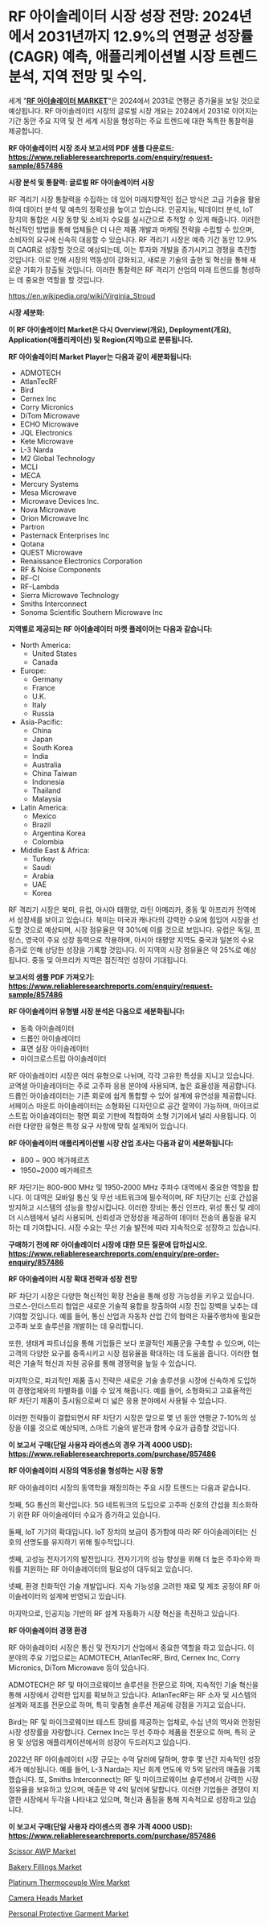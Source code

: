 <p><h1>RF 아이솔레이터 시장 성장 전망: 2024년에서 2031년까지 12.9%의 연평균 성장률(CAGR) 예측, 애플리케이션별 시장 트렌드 분석, 지역 전망 및 수익.</h1></p><p>세계 "<strong><a href="https://www.reliableresearchreports.com/rf-isolators-r857486?utm_campaign=106&utm_medium=8&utm_source=Github&utm_content=ia&utm_term=30102024&utm_id=rf-isolators">RF 아이솔레이터 MARKET</a></strong>"은 2024에서 2031로 연평균 증가율을 보일 것으로 예상됩니다. RF 아이솔레이터 시장의 글로벌 시장 개요는 2024에서 2031로 이어지는 기간 동안 주요 지역 및 전 세계 시장을 형성하는 주요 트렌드에 대한 독특한 통찰력을 제공합니다.</p>
<p><strong>RF 아이솔레이터 시장 조사 보고서의 PDF 샘플 다운로드: <a href="https://www.reliableresearchreports.com/enquiry/request-sample/857486?utm_campaign=106&utm_medium=8&utm_source=Github&utm_content=ia&utm_term=30102024&utm_id=rf-isolators">https://www.reliableresearchreports.com/enquiry/request-sample/857486</a></strong></p>
<p><strong>시장 분석 및 통찰력: 글로벌 RF 아이솔레이터 시장</strong></p>
<p><p>RF 격리기 시장 통찰력을 수집하는 데 있어 미래지향적인 접근 방식은 고급 기술을 활용하여 데이터 분석 및 예측의 정확성을 높이고 있습니다. 인공지능, 빅데이터 분석, IoT 장치의 통합은 시장 동향 및 소비자 수요를 실시간으로 추적할 수 있게 해줍니다. 이러한 혁신적인 방법을 통해 업체들은 더 나은 제품 개발과 마케팅 전략을 수립할 수 있으며, 소비자의 요구에 신속히 대응할 수 있습니다. RF 격리기 시장은 예측 기간 동안 12.9%의 CAGR로 성장할 것으로 예상되는데, 이는 투자와 개발을 증가시키고 경쟁을 촉진할 것입니다. 이로 인해 시장의 역동성이 강화되고, 새로운 기술의 출현 및 혁신을 통해 새로운 기회가 창출될 것입니다. 이러한 통찰력은 RF 격리기 산업의 미래 트렌드를 형성하는 데 중요한 역할을 할 것입니다.</p></p>
<p><a href="%7CAUTHORITHY_DOMAIN_URL%7C?utm_campaign=106&utm_medium=8&utm_source=Github&utm_content=ia&utm_term=30102024&utm_id=rf-isolators">https://en.wikipedia.org/wiki/Virginia_Stroud</a></p>
<p><strong>시장 세분화:</strong></p>
<p><strong>이 RF 아이솔레이터 Market은 다시 Overview(개요), Deployment(개요), Application(애플리케이션) 및 Region(지역)으로 분류됩니다.</strong></p>
<p><strong>RF 아이솔레이터 Market Player는 다음과 같이 세분화됩니다:</strong></p>
<p><ul><li>ADMOTECH</li><li>AtlanTecRF</li><li>Bird</li><li>Cernex Inc</li><li>Corry Micronics</li><li>DiTom Microwave</li><li>ECHO Microwave</li><li>JQL Electronics</li><li>Kete Microwave</li><li>L-3 Narda</li><li>M2 Global Technology</li><li>MCLI</li><li>MECA</li><li>Mercury Systems</li><li>Mesa Microwave</li><li>Microwave Devices Inc.</li><li>Nova Microwave</li><li>Orion Microwave Inc</li><li>Partron</li><li>Pasternack Enterprises Inc</li><li>Qotana</li><li>QUEST Microwave</li><li>Renaissance Electronics Corporation</li><li>RF & Noise Components</li><li>RF-CI</li><li>RF-Lambda</li><li>Sierra Microwave Technology</li><li>Smiths Interconnect</li><li>Sonoma Scientific
    Southern Microwave Inc</li></ul></p>
<p><strong>지역별로 제공되는 RF 아이솔레이터 마켓 플레이어는 다음과 같습니다:</strong></p>
<p><ul>
    <li>
        North America:
        <ul>
            <li>United States</li>
            <li>Canada</li>
        </ul>
    </li>
    <li>
        Europe:
        <ul>
            <li>Germany</li>
            <li>France</li>
            <li>U.K.</li>
            <li>Italy</li>
            <li>Russia</li>
        </ul>
    </li>
    <li>
        Asia-Pacific:
        <ul>
            <li>China</li>
            <li>Japan</li>
            <li>South Korea</li>
            <li>India</li>
            <li>Australia</li>
            <li>China Taiwan</li>
            <li>Indonesia</li>
            <li>Thailand</li>
            <li>Malaysia</li>
        </ul>
    </li>
    <li>
        Latin America:
        <ul>
            <li>Mexico</li>
            <li>Brazil</li>
            <li>Argentina Korea</li>
            <li>Colombia</li>
        </ul>
    </li>
    <li>
        Middle East & Africa:
        <ul>
            <li>Turkey</li>
            <li>Saudi</li>
            <li>Arabia</li>
            <li>UAE</li>
            <li>Korea</li>
        </ul>
    </li>
    </ul></p>
<p><p>RF 격리기 시장은 북미, 유럽, 아시아 태평양, 라틴 아메리카, 중동 및 아프리카 전역에서 성장세를 보이고 있습니다. 북미는 미국과 캐나다의 강력한 수요에 힘입어 시장을 선도할 것으로 예상되며, 시장 점유율은 약 30%에 이를 것으로 보입니다. 유럽은 독일, 프랑스, 영국이 주요 성장 동력으로 작용하며, 아시아 태평양 지역도 중국과 일본의 수요 증가로 인해 상당한 성장을 기록할 것입니다. 이 지역의 시장 점유율은 약 25%로 예상됩니다. 중동 및 아프리카 지역은 점진적인 성장이 기대됩니다.</p></p>
<p><strong>보고서의 샘플 PDF 가져오기: <a href="https://www.reliableresearchreports.com/enquiry/request-sample/857486?utm_campaign=106&utm_medium=8&utm_source=Github&utm_content=ia&utm_term=30102024&utm_id=rf-isolators">https://www.reliableresearchreports.com/enquiry/request-sample/857486</a></strong></p>
<p><strong>RF 아이솔레이터 유형별 시장 분석은 다음으로 세분화됩니다:</strong></p>
<p><ul><li>동축 아이솔레이터</li><li>드롭인 아이솔레이터</li><li>표면 실장 아이솔레이터</li><li>마이크로스트립 아이솔레이터</li></ul></p>
<p><p>RF 아이솔레이터 시장은 여러 유형으로 나뉘며, 각각 고유한 특성을 지니고 있습니다. 코액셜 아이솔레이터는 주로 고주파 응용 분야에 사용되며, 높은 효율성을 제공합니다. 드롭인 아이솔레이터는 기존 회로에 쉽게 통합할 수 있어 설계에 유연성을 제공합니다. 서페이스 마운트 아이솔레이터는 소형화된 디자인으로 공간 절약이 가능하며, 마이크로스트립 아이솔레이터는 평면 회로 기판에 적합하여 소형 기기에서 널리 사용됩니다. 이러한 다양한 유형은 특정 요구 사항에 맞춰 설계되어 있습니다.</p></p>
<p><strong>RF 아이솔레이터 애플리케이션별 시장 산업 조사는 다음과 같이 세분화됩니다:</strong></p>
<p><ul><li>800 ~ 900 메가헤르츠</li><li>1950~2000 메가헤르츠</li></ul></p>
<p><p>RF 차단기는 800-900 MHz 및 1950-2000 MHz 주파수 대역에서 중요한 역할을 합니다. 이 대역은 모바일 통신 및 무선 네트워크에 필수적이며, RF 차단기는 신호 간섭을 방지하고 시스템의 성능을 향상시킵니다. 이러한 장비는 통신 인프라, 위성 통신 및 레이더 시스템에서 널리 사용되며, 신뢰성과 안정성을 제공하여 데이터 전송의 품질을 유지하는 데 기여합니다. 시장 수요는 무선 기술 발전에 따라 지속적으로 성장하고 있습니다.</p></p>
<p><strong>구매하기 전에 RF 아이솔레이터 시장에 대한 모든 질문에 답하십시오. <a href="https://www.reliableresearchreports.com/enquiry/pre-order-enquiry/857486?utm_campaign=106&utm_medium=8&utm_source=Github&utm_content=ia&utm_term=30102024&utm_id=rf-isolators">https://www.reliableresearchreports.com/enquiry/pre-order-enquiry/857486</a></strong></p>
<p><strong>RF 아이솔레이터 시장 확대 전략과 성장 전망</strong></p>
<p><p>RF 차단기 시장은 다양한 혁신적인 확장 전술을 통해 성장 가능성을 키우고 있습니다. 크로스-인더스트리 협업은 새로운 기술적 융합을 창출하여 시장 진입 장벽을 낮추는 데 기여할 것입니다. 예를 들어, 통신 산업과 자동차 산업 간의 협력은 자율주행차에 필요한 고주파 보호 솔루션을 개발하는 데 유리합니다.</p><p>또한, 생태계 파트너십을 통해 기업들은 보다 포괄적인 제품군을 구축할 수 있으며, 이는 고객의 다양한 요구를 충족시키고 시장 점유율을 확대하는 데 도움을 줍니다. 이러한 협력은 기술적 혁신과 자원 공유를 통해 경쟁력을 높일 수 있습니다.</p><p>마지막으로, 파괴적인 제품 출시 전략은 새로운 기술 솔루션을 시장에 신속하게 도입하여 경쟁업체와의 차별화를 이룰 수 있게 해줍니다. 예를 들어, 소형화되고 고효율적인 RF 차단기 제품이 출시됨으로써 더 넓은 응용 분야에서 사용될 수 있습니다.</p><p>이러한 전략들이 결합되면서 RF 차단기 시장은 앞으로 몇 년 동안 연평균 7-10%의 성장을 이룰 것으로 예상되며, 스마트 기술의 발전과 함께 수요가 급증할 것입니다.</p></p>
<p><strong>이 보고서 구매(단일 사용자 라이센스의 경우 가격 4000 USD): <a href="https://www.reliableresearchreports.com/purchase/857486?utm_campaign=106&utm_medium=8&utm_source=Github&utm_content=ia&utm_term=30102024&utm_id=rf-isolators">https://www.reliableresearchreports.com/purchase/857486</a></strong></p>
<p><strong>RF 아이솔레이터 시장의 역동성을 형성하는 시장 동향</strong></p>
<p><p>RF 아이솔레이터 시장의 동역학을 재정의하는 주요 시장 트렌드는 다음과 같습니다. </p><p>첫째, 5G 통신의 확산입니다. 5G 네트워크의 도입으로 고주파 신호의 간섭을 최소화하기 위한 RF 아이솔레이터 수요가 증가하고 있습니다. </p><p>둘째, IoT 기기의 확대입니다. IoT 장치의 보급이 증가함에 따라 RF 아이솔레이터는 신호의 선명도를 유지하기 위해 필수적입니다. </p><p>셋째, 고성능 전자기기의 발전입니다. 전자기기의 성능 향상을 위해 더 높은 주파수와 파워를 지원하는 RF 아이솔레이터의 필요성이 대두되고 있습니다. </p><p>넷째, 환경 친화적인 기술 개발입니다. 지속 가능성을 고려한 재료 및 제조 공정이 RF 아이솔레이터의 설계에 반영되고 있습니다. </p><p>마지막으로, 인공지능 기반의 RF 설계 자동화가 시장 혁신을 촉진하고 있습니다.</p></p>
<p><strong>RF 아이솔레이터 경쟁 환경</strong></p>
<p><p>RF 아이솔레이터 시장은 통신 및 전자기기 산업에서 중요한 역할을 하고 있습니다. 이 분야의 주요 기업으로는 ADMOTECH, AtlanTecRF, Bird, Cernex Inc, Corry Micronics, DiTom Microwave 등이 있습니다. </p><p>ADMOTECH은 RF 및 마이크로웨이브 솔루션을 전문으로 하며, 지속적인 기술 혁신을 통해 시장에서 강력한 입지를 확보하고 있습니다. AtlanTecRF는 RF 소자 및 시스템의 설계와 제조를 전문으로 하며, 특히 맞춤형 솔루션 제공에 강점을 가지고 있습니다. </p><p>Bird는 RF 및 마이크로웨이브 테스트 장비를 제공하는 업체로, 수십 년의 역사와 안정된 시장 성장률을 자랑합니다. Cernex Inc는 무선 주파수 제품을 전문으로 하며, 특히 군용 및 상업용 애플리케이션에서의 성장이 두드러지고 있습니다. </p><p>2022년 RF 아이솔레이터 시장 규모는 수억 달러에 달하며, 향후 몇 년간 지속적인 성장세가 예상됩니다. 예를 들어, L-3 Narda는 지난 회계 연도에 약 5억 달러의 매출을 기록했습니다. 또, Smiths Interconnect는 RF 및 마이크로웨이브 솔루션에서 강력한 시장 점유율을 보유하고 있으며, 매출은 약 4억 달러에 달합니다. 이러한 기업들은 경쟁이 치열한 시장에서 두각을 나타내고 있으며, 혁신과 품질을 통해 지속적으로 성장하고 있습니다.</p></p>
<p><strong>이 보고서 구매(단일 사용자 라이센스의 경우 가격 4000 USD): <a href="https://www.reliableresearchreports.com/purchase/857486?utm_campaign=106&utm_medium=8&utm_source=Github&utm_content=ia&utm_term=30102024&utm_id=rf-isolators">https://www.reliableresearchreports.com/purchase/857486</a></strong></p>
<p><p><a href="https://issuu.com/reportprime-2/docs/scissor-awp-market-size-2030.pptx_84f5b13b38ea1f?utm_campaign=106&utm_medium=8&utm_source=Github&utm_content=ia&utm_term=30102024&utm_id=rf-isolators">Scissor AWP Market</a></p><p><a href="https://github.com/aiko92han/Market-Research-Report-List-1/blob/main/bakery-fillings-market.md?utm_campaign=106&utm_medium=8&utm_source=Github&utm_content=ia&utm_term=30102024&utm_id=rf-isolators">Bakery Fillings Market</a></p><p><a href="https://medium.com/@jeyspsang/the-platinum-thermocouple-wire-market-is-anticipated-to-experience-significant-growth-with-a-a476c4680b58?utm_campaign=106&utm_medium=8&utm_source=Github&utm_content=ia&utm_term=30102024&utm_id=rf-isolators">Platinum Thermocouple Wire Market</a></p><p><a href="https://www.linkedin.com/pulse/emerging-technologies-reshaping-camera-heads-market-agq0c?utm_campaign=106&utm_medium=8&utm_source=Github&utm_content=ia&utm_term=30102024&utm_id=rf-isolators">Camera Heads Market</a></p><p><a href="https://github.com/ParvinKhatun77/Market-Research-Report-List-1/blob/main/personal-protective-garment-market.md?utm_campaign=106&utm_medium=8&utm_source=Github&utm_content=ia&utm_term=30102024&utm_id=rf-isolators">Personal Protective Garment Market</a></p></p>